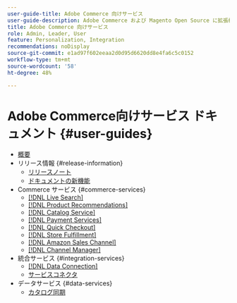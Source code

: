 ```yaml
---
user-guide-title: Adobe Commerce 向けサービス
user-guide-description: Adobe Commerce および Magento Open Source に拡張機能を提供するホストサービスのドキュメントとリソース。
title: Adobe Commerce 向けサービス
role: Admin, Leader, User
feature: Personalization, Integration
recommendations: noDisplay
source-git-commit: e1ad97f602eeaa2d0d95d6620dd8e4fa6c5c0152
workflow-type: tm+mt
source-wordcount: '58'
ht-degree: 48%

---
```


# Adobe Commerce向けサービス ドキュメント {#user-guides}

- [概要](home.md)
- リリース情報 {#release-information}
   - [リリースノート](/help/landing/release-notes-all.md)
   - [ドキュメントの新機能](/help/landing/whats-new.md)
- Commerce サービス {#commerce-services}
   - [[!DNL Live Search]](https://experienceleague.adobe.com/docs/commerce-merchant-services/live-search/overview.html)
   - [[!DNL Product Recommendations]](https://experienceleague.adobe.com/docs/commerce-merchant-services/product-recommendations/guide-overview.html)
   - [[!DNL Catalog Service]](https://experienceleague.adobe.com/docs/commerce-merchant-services/catalog-service/guide-overview.html)
   - [[!DNL Payment Services]](https://experienceleague.adobe.com/docs/commerce-merchant-services/payment-services/guide-overview.html)
   - [[!DNL Quick Checkout]](https://experienceleague.adobe.com/docs/commerce-merchant-services/quick-checkout/overview.html)
   - [[!DNL Store Fulfillment]](https://experienceleague.adobe.com/docs/commerce-merchant-services/store-fulfillment/guide-overview.html)
   - [[!DNL Amazon Sales Channel]](https://experienceleague.adobe.com/docs/commerce-channels/amazon/guide-overview.html)
   - [[!DNL Channel Manager]](https://experienceleague.adobe.com/docs/commerce-channels/channel-manager/guide-overview.html)
- 統合サービス {#integration-services}
   - [[!DNL Data Connection]](https://experienceleague.adobe.com/docs/commerce-merchant-services/data-connection/overview.html)
   - [サービスコネクタ](/help/landing/saas.md)
- データサービス {#data-services}
   - [カタログ同期](/help/landing/catalog-sync.md)
